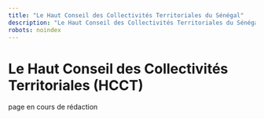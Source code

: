 ```yaml
---
title: "Le Haut Conseil des Collectivités Territoriales du Sénégal"
description: "Le Haut Conseil des Collectivités Territoriales du Sénégal"
robots: noindex
---
```


# Le Haut Conseil des Collectivités Territoriales (HCCT)

page en cours de rédaction
